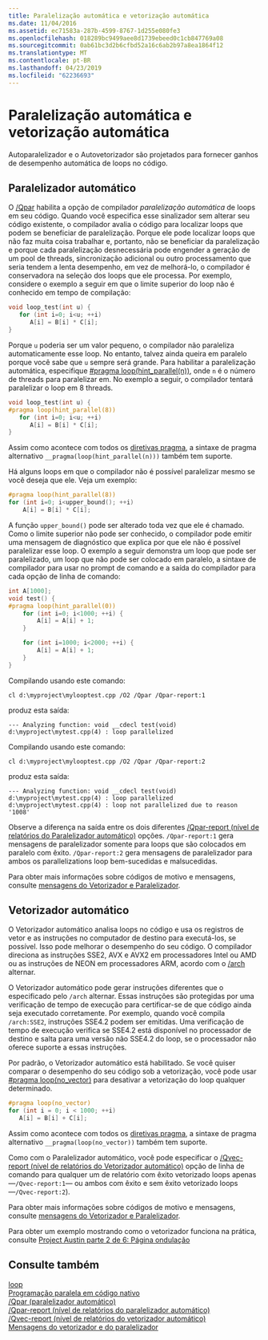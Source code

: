 ```yaml
---
title: Paralelização automática e vetorização automática
ms.date: 11/04/2016
ms.assetid: ec71583a-287b-4599-8767-1d255e080fe3
ms.openlocfilehash: 018289bc9499aee8d1739ebeed0c1cb847769a08
ms.sourcegitcommit: 0ab61bc3d2b6cfbd52a16c6ab2b97a8ea1864f12
ms.translationtype: MT
ms.contentlocale: pt-BR
ms.lasthandoff: 04/23/2019
ms.locfileid: "62236693"
---
```

# <a name="auto-parallelization-and-auto-vectorization"></a>Paralelização automática e vetorização automática

Autoparalelizador e o Autovetorizador são projetados para fornecer ganhos de desempenho automática de loops no código.

## <a name="auto-parallelizer"></a>Paralelizador automático

O [/Qpar](../build/reference/qpar-auto-parallelizer.md) habilita a opção de compilador *paralelização automática* de loops em seu código. Quando você especifica esse sinalizador sem alterar seu código existente, o compilador avalia o código para localizar loops que podem se beneficiar de paralelização. Porque ele pode localizar loops que não faz muita coisa trabalhar e, portanto, não se beneficiar da paralelização e porque cada paralelização desnecessária pode engender a geração de um pool de threads, sincronização adicional ou outro processamento que seria tendem a lenta desempenho, em vez de melhorá-lo, o compilador é conservadora na seleção dos loops que ele processa. Por exemplo, considere o exemplo a seguir em que o limite superior do loop não é conhecido em tempo de compilação:

```cpp
void loop_test(int u) {
   for (int i=0; i<u; ++i)
      A[i] = B[i] * C[i];
}
```

Porque `u` poderia ser um valor pequeno, o compilador não paraleliza automaticamente esse loop. No entanto, talvez ainda queira em paralelo porque você sabe que `u` sempre será grande. Para habilitar a paralelização automática, especifique [#pragma loop(hint_parallel(n))](../preprocessor/loop.md), onde `n` é o número de threads para paralelizar em. No exemplo a seguir, o compilador tentará paralelizar o loop em 8 threads.

```cpp
void loop_test(int u) {
#pragma loop(hint_parallel(8))
   for (int i=0; i<u; ++i)
      A[i] = B[i] * C[i];
}
```

Assim como acontece com todos os [diretivas pragma](../preprocessor/pragma-directives-and-the-pragma-keyword.md), a sintaxe de pragma alternativo `__pragma(loop(hint_parallel(n)))` também tem suporte.

Há alguns loops em que o compilador não é possível paralelizar mesmo se você deseja que ele. Veja um exemplo:

```cpp
#pragma loop(hint_parallel(8))
for (int i=0; i<upper_bound(); ++i)
    A[i] = B[i] * C[i];
```

A função `upper_bound()` pode ser alterado toda vez que ele é chamado. Como o limite superior não pode ser conhecido, o compilador pode emitir uma mensagem de diagnóstico que explica por que ele não é possível paralelizar esse loop. O exemplo a seguir demonstra um loop que pode ser paralelizado, um loop que não pode ser colocado em paralelo, a sintaxe de compilador para usar no prompt de comando e a saída do compilador para cada opção de linha de comando:

```cpp
int A[1000];
void test() {
#pragma loop(hint_parallel(0))
    for (int i=0; i<1000; ++i) {
        A[i] = A[i] + 1;
    }

    for (int i=1000; i<2000; ++i) {
        A[i] = A[i] + 1;
    }
}
```

Compilando usando este comando:

`cl d:\myproject\mylooptest.cpp /O2 /Qpar /Qpar-report:1`

produz esta saída:

```Output
--- Analyzing function: void __cdecl test(void)
d:\myproject\mytest.cpp(4) : loop parallelized
```

Compilando usando este comando:

`cl d:\myproject\mylooptest.cpp /O2 /Qpar /Qpar-report:2`

produz esta saída:

```Output
--- Analyzing function: void __cdecl test(void)
d:\myproject\mytest.cpp(4) : loop parallelized
d:\myproject\mytest.cpp(4) : loop not parallelized due to reason '1008'
```

Observe a diferença na saída entre os dois diferentes [/Qpar-report (nível de relatórios do Paralelizador automático)](../build/reference/qpar-report-auto-parallelizer-reporting-level.md) opções. `/Qpar-report:1` gera mensagens de paralelizador somente para loops que são colocados em paralelo com êxito. `/Qpar-report:2` gera mensagens de paralelizador para ambos os parallelizations loop bem-sucedidas e malsucedidas.

Para obter mais informações sobre códigos de motivo e mensagens, consulte [mensagens do Vetorizador e Paralelizador](../error-messages/tool-errors/vectorizer-and-parallelizer-messages.md).

## <a name="auto-vectorizer"></a>Vetorizador automático

O Vetorizador automático analisa loops no código e usa os registros de vetor e as instruções no computador de destino para executá-los, se possível. Isso pode melhorar o desempenho do seu código. O compilador direciona as instruções SSE2, AVX e AVX2 em processadores Intel ou AMD ou as instruções de NEON em processadores ARM, acordo com o [/arch](../build/reference/arch-minimum-cpu-architecture.md) alternar.

O Vetorizador automático pode gerar instruções diferentes que o especificado pelo `/arch` alternar. Essas instruções são protegidas por uma verificação de tempo de execução para certificar-se de que código ainda seja executado corretamente. Por exemplo, quando você compila `/arch:SSE2`, instruções SSE4.2 podem ser emitidas. Uma verificação de tempo de execução verifica se SSE4.2 está disponível no processador de destino e salta para uma versão não SSE4.2 do loop, se o processador não oferece suporte a essas instruções.

Por padrão, o Vetorizador automático está habilitado. Se você quiser comparar o desempenho do seu código sob a vetorização, você pode usar [#pragma loop(no_vector)](../preprocessor/loop.md) para desativar a vetorização do loop qualquer determinado.

```cpp
#pragma loop(no_vector)
for (int i = 0; i < 1000; ++i)
   A[i] = B[i] + C[i];
```

Assim como acontece com todos os [diretivas pragma](../preprocessor/pragma-directives-and-the-pragma-keyword.md), a sintaxe de pragma alternativo `__pragma(loop(no_vector))` também tem suporte.

Como com o Paralelizador automático, você pode especificar o [/Qvec-report (nível de relatórios do Vetorizador automático)](../build/reference/qvec-report-auto-vectorizer-reporting-level.md) opção de linha de comando para qualquer um de relatório com êxito vetorizado loops apenas —`/Qvec-report:1`— ou ambos com êxito e sem êxito vetorizado loops —`/Qvec-report:2`).

Para obter mais informações sobre códigos de motivo e mensagens, consulte [mensagens do Vetorizador e Paralelizador](../error-messages/tool-errors/vectorizer-and-parallelizer-messages.md).

Para obter um exemplo mostrando como o vetorizador funciona na prática, consulte [Project Austin parte 2 de 6: Página ondulação](http://blogs.msdn.com/b/vcblog/archive/2012/09/27/10348494.aspx)

## <a name="see-also"></a>Consulte também

[loop](../preprocessor/loop.md)<br/>
[Programação paralela em código nativo](http://go.microsoft.com/fwlink/p/?linkid=263662)<br/>
[/Qpar (paralelizador automático)](../build/reference/qpar-auto-parallelizer.md)<br/>
[/Qpar-report (nível de relatórios do paralelizador automático)](../build/reference/qpar-report-auto-parallelizer-reporting-level.md)<br/>
[/Qvec-report (nível de relatórios do vetorizador automático)](../build/reference/qvec-report-auto-vectorizer-reporting-level.md)<br/>
[Mensagens do vetorizador e do paralelizador](../error-messages/tool-errors/vectorizer-and-parallelizer-messages.md)
